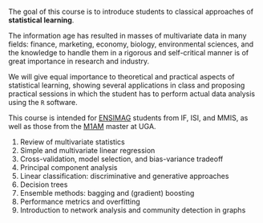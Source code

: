 The goal of this course is to introduce students to classical approaches of **statistical learning**. 

The information age has resulted in masses of multivariate data in many fields: finance, marketing, economy, biology, environmental sciences, and the knowledge to handle them in a rigorous and self-critical manner is of great importance in research and industry. 

We will give equal importance to theoretical and practical aspects of statistical learning, showing several applications in class and proposing practical sessions in which the student has to perform actual data analysis using the `R` software.

This course is intended for [ENSIMAG](https://ensimag.grenoble-inp.fr/) students from IF, ISI, and MMIS, as well as those from the [M1AM](https://applied-math-master.imag.fr/) master at UGA.

1. Review of multivariate statistics
2. Simple and multivariate linear regression
3. Cross-validation, model selection, and bias-variance tradeoff
4. Principal component analysis
5. Linear classification: discriminative and generative approaches
6. Decision trees
7. Ensemble methods: bagging and (gradient) boosting
8. Performance metrics and overfitting
9. Introduction to network analysis and community detection in graphs
